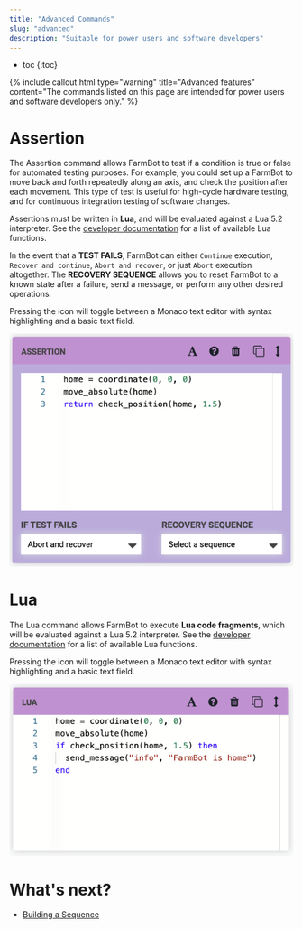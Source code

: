 ```yaml
---
title: "Advanced Commands"
slug: "advanced"
description: "Suitable for power users and software developers"
---
```


* toc
{:toc}

{%
include callout.html
type="warning"
title="Advanced features"
content="The commands listed on this page are intended for power users and software developers only."
%}

# Assertion

The <span class="fb-step fb-assertion">Assertion</span> command allows FarmBot to test if a condition is true or false for automated testing purposes. For example, you could set up a FarmBot to move back and forth repeatedly along an axis, and check the position after each movement. This type of test is useful for high-cycle hardware testing, and for continuous integration testing of software changes.

Assertions must be written in **Lua**, and will be evaluated against a Lua 5.2 interpreter. See the [developer documentation](http://lua.farm.bot) for a list of available Lua functions.

In the event that a **TEST FAILS**, FarmBot can either `Continue` execution, `Recover and continue`, `Abort and recover`, or just `Abort` execution altogether. The **RECOVERY SEQUENCE** allows you to reset FarmBot to a known state after a failure, send a message, or perform any other desired operations.

Pressing the <i class='fa fa-font'></i> icon will toggle between a Monaco text editor with syntax highlighting and a basic text field.

![assertion](_images/assertion.png)

# Lua

The <span class="fb-step fb-lua">Lua</span> command allows FarmBot to execute **Lua code fragments**, which will be evaluated against a Lua 5.2 interpreter. See the [developer documentation](http://lua.farm.bot) for a list of available Lua functions.

Pressing the <i class='fa fa-font'></i> icon will toggle between a Monaco text editor with syntax highlighting and a basic text field.

![lua](_images/lua.png)

# What's next?

 * [Building a Sequence](../building-a-sequence.md)
